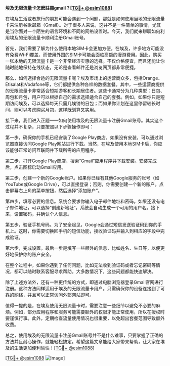 **埃及无限流量卡怎麽註冊gmail？[[TG💪+ @esim1088](https://t.me/s/esim1088)]**

在埃及生活或者旅行的朋友可能会遇到一个问题，那就是如何使用当地的无限流量卡来注册谷歌邮箱（Gmail）。对于很多人来说，这并不是一件简单的事情，尤其是当你面对一个陌生的语言环境和不同的网络设置时。今天，我们就来聊聊如何利用埃及的无限流量卡顺利注册Gmail账号。

首先，我们需要了解为什么使用本地SIM卡会更加方便。在埃及，许多地方可能没有免费Wi-Fi覆盖，而使用外国的SIM卡可能会面临高额的漫游费用。因此，购买一张本地的无限流量卡是一个非常经济实惠的选择。不仅价格便宜，而且还能让你随时随地保持在线状态，无论是查看邮件还是浏览网页都非常便捷。

那么，如何选择合适的无限流量卡呢？埃及市场上的运营商众多，包括Orange、Etisalat和Vodafone等，它们都提供各种各样的数据套餐。其中，一些运营商提供的无限流量卡非常适合短期游客和长期居住者。这些卡通常分为几种类型：日包、周包和月包，用户可以根据自己的需求选择适合自己的套餐。例如，如果你只是短期访问埃及，可以选择每天只需几埃镑的日包；而如果你计划在这里停留较长时间，则可以考虑购买月包，这样既划算又实用。

接下来，我们进入正题——如何使用埃及的无限流量卡注册Gmail账号。其实这个过程并不复杂，只要按照以下步骤操作即可：

第一步，确保你的手机已经安装了Google Play商店。如果没有安装，可以通过浏览器直接访问Google Play网站进行下载。当然，在埃及使用本地SIM卡后，你应该能够正常访问互联网并下载所需的应用程序。

第二步，打开Google Play商店，搜索“Gmail”应用程序并下载安装。安装完成后，点击图标启动Gmail应用。

第三步，创建一个新的Google账户。如果你已经有其他Google服务的账号（如YouTube或Google Drive），可以直接登录；否则，你需要创建一个新的账户。点击屏幕右上角的菜单按钮，然后选择“添加账户”。

第四步，填写必要的信息。系统会要求你输入电子邮件地址和密码。如果还没有电子邮件地址，可以选择“创建新地址”，系统会自动生成一个可用的用户名。接下来，设置密码，并确认个人信息。

第五步，验证手机号码。为了安全起见，Google会通过短信发送验证码到你的手机上。这时，你需要切换回手机的短信功能，接收验证码并输入到相应的字段中完成验证。

第六步，完成设置。最后一步是填写一些额外的信息，比如姓名、生日等，以便更好地保护你的账户安全。

在整个过程中，如果你遇到了任何问题，比如无法收到验证码或者忘记密码等情况，都可以随时联系客服寻求帮助。大多数情况下，这些问题都能快速解决。

除了上述方法外，还有一种更传统的方式，即通过电脑浏览器登录Gmail官网进行注册。这种方法同样适用于埃及的无限流量卡用户。只需确保你的设备连接到了可靠的网络，并且可以正常访问外部网站即可。

值得一提的是，在埃及使用无限流量卡时，需要注意一些细节以避免不必要的麻烦。例如，部分应用程序和服务可能需要额外的权限才能正常使用，所以在授权时要谨慎行事。此外，定期检查流量使用情况也很重要，以免超出套餐范围导致额外收费。

总之，使用埃及的无限流量卡注册Gmail账号并不是什么难事，只要掌握了正确的方法并且耐心操作，就能轻松搞定。希望这篇文章能给大家带来帮助，让大家在埃及的生活更加便利愉快！[[TG💪+ @esim1088](https://t.me/s/esim1088)]

[[TG💪+ @esim1088](https://t.me/s/esim1088) ![Image](https://i.postimg.cc/4NQfJmqS/Snipaste-2025-05-13-00-14-12.png)]